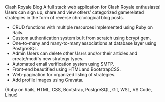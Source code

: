Clash Royale Blog
A full stack web application for Clash Royale enthusiasts!
Users can sign up, share and view others’ categorized gamerelated strategies in the form of reverse chronological blog posts.

- CRUD functions with multiple resources implemented using Ruby
on Rails.
- Custom authentication system built from scratch using bcrypt gem.
- One-to-many and many-to-many associations at database layer
using PostgreSQL.
- Admin Users can delete other Users and/or their articles and
create/modify new strategy types.
- Automated email verification system using SMTP.
- Front-end beautified using HTML and BootstrapCSS.
- Web-pagination for organized listing of strategies.
- Add profile images using Gravatar.

(Ruby on Rails, HTML, CSS, Bootstrap, PostgreSQL, Git, WSL, VS Code, Linux)
